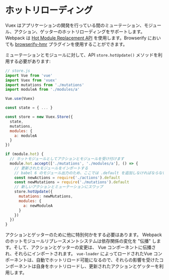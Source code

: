 # ホットリローディング

Vuex はアプリケーションの開発を行っている間のミューテーション、モジュール、アクション、ゲッターのホットリローディングをサポートします。Webpack は [Hot Module Replacement API](https://webpack.github.io/docs/hot-module-replacement.html) を使用します。Browserify においても [browserify-hmr](https://github.com/AgentME/browserify-hmr/) プラグインを使用することができます。

ミューテーションとモジュールに対して、API `store.hotUpdate()` メソッドを利用する必要があります:

``` js
// store.js
import Vue from 'vue'
import Vuex from 'vuex'
import mutations from './mutations'
import moduleA from './modules/a'

Vue.use(Vuex)

const state = { ... }

const store = new Vuex.Store({
  state,
  mutations,
  modules: {
    a: moduleA
  }
})

if (module.hot) {
  // ホットモジュールとしてアクションとモジュールを受け付けます
  module.hot.accept(['./mutations', './modules/a'], () => {
    // 更新されたモジュールをインポートする
    // babel 6 のモジュール出力のため、ここでは .default を追加しなければならない
    const newActions = require('./actions').default
    const newMutations = require('./mutations').default
    // 新しいアクションとミューテーションにスワップ
    store.hotUpdate({
      mutations: newMutations,
      modules: {
        a: newModuleA
      }
    })
  })
}
```

アクションとゲッターのために他に特別何かをする必要はあります。 Webpack のホットモジュールリプレースメントシステムは依存関係の変化を "伝播" します。そして、アクションとゲッターの変更は、 Vue コンポーネントに伝播され、それらにインポートされます。 `vue-loader` によってロードされたVue コンポーネントは、自動でホットリロード可能になるので、それらの影響を受けたコンポーネントは自身をホットリロードし、更新されたアクションとゲッターを利用します。
